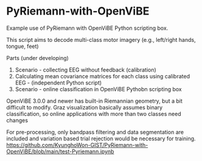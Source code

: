 # PyRiemann-with-OpenViBE
Example use of PyRiemann with OpenViBE Python scripting box.

This script aims to decode multi-class motor imagery (e.g., left/right hands, tongue, feet)

Parts (under developing)
1. Scenario - collecting EEG without feedback (calibration)
2. Calculating mean covariance matrices for each class using calibrated EEG - (independent Python script)
3. Scenario - online classification in OpenViBE Pythobn scripting box

OpenViBE 3.0.0 and newer has built-in Riemannian geometry, but a bit difficult to modify.
Graz visualization basically assumes binary classification, so online applications with more than two classes need changes

For pre-processing, only bandpass filtering and data segmentation are included and variation based trial rejection would be necessary for training.
<URL>https://github.com/KyunghoWon-GIST/PyRiemann-with-OpenViBE/blob/main/test-Pyriemann.ipynb</URL>
